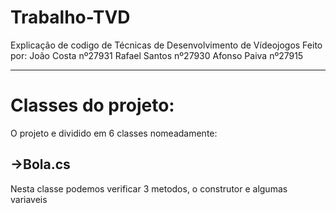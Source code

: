 # Trabalho-TVD
Explicação de codigo de Técnicas de Desenvolvimento de Vídeojogos
Feito por: 
João Costa nº27931
Rafael Santos nº27930
Afonso Paiva nº27915
*** 
# Classes do projeto:

 O projeto e dividido em 6 classes nomeadamente:

## ->Bola.cs

Nesta classe podemos verificar 3 metodos, o construtor e algumas variaveis



